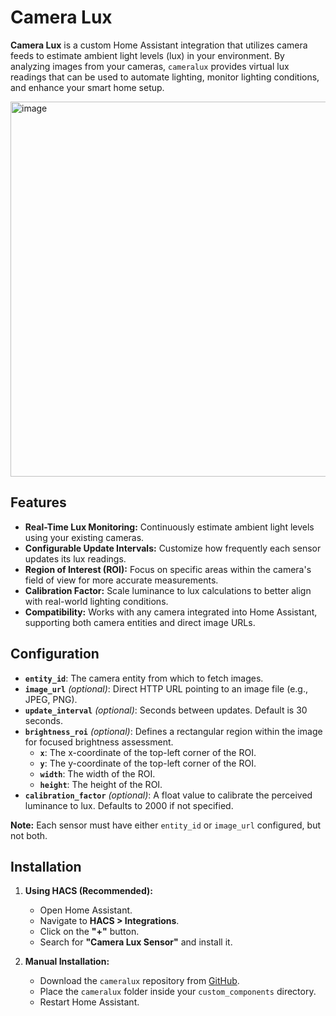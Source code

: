 # Camera Lux

**Camera Lux** is a custom Home Assistant integration that utilizes camera feeds to estimate ambient light levels (lux) in your environment. By analyzing images from your cameras, `cameralux` provides virtual lux readings that can be used to automate lighting, monitor lighting conditions, and enhance your smart home setup.

<img width="600"  alt="image" src="https://github.com/user-attachments/assets/51281257-7776-4a9e-a031-4f7a2e0d4e7a" />

## Features

- **Real-Time Lux Monitoring:** Continuously estimate ambient light levels using your existing cameras.
- **Configurable Update Intervals:** Customize how frequently each sensor updates its lux readings.
- **Region of Interest (ROI):** Focus on specific areas within the camera's field of view for more accurate measurements.
- **Calibration Factor:** Scale luminance to lux calculations to better align with real-world lighting conditions.
- **Compatibility:** Works with any camera integrated into Home Assistant, supporting both camera entities and direct image URLs.

## Configuration 

- **`entity_id`**: The camera entity from which to fetch images.
- **`image_url`** *(optional)*: Direct HTTP URL pointing to an image file (e.g., JPEG, PNG).
- **`update_interval`** *(optional)*: Seconds between updates. Default is 30 seconds.
- **`brightness_roi`** *(optional)*: Defines a rectangular region within the image for focused brightness assessment.
  - **`x`**: The x-coordinate of the top-left corner of the ROI.
  - **`y`**: The y-coordinate of the top-left corner of the ROI.
  - **`width`**: The width of the ROI.
  - **`height`**: The height of the ROI.
- **`calibration_factor`** *(optional)*: A float value to calibrate the perceived luminance to lux. Defaults to 2000 if not specified.

**Note:** Each sensor must have either `entity_id` or `image_url` configured, but not both.
 
## Installation

1. **Using HACS (Recommended):**
   - Open Home Assistant.
   - Navigate to **HACS > Integrations**.
   - Click on the **"+"** button.
   - Search for **"Camera Lux Sensor"** and install it.

2. **Manual Installation:**
   - Download the `cameralux` repository from [GitHub](https://github.com/markfrancisonly/ha-cameralux).
   - Place the `cameralux` folder inside your `custom_components` directory.
   - Restart Home Assistant.


